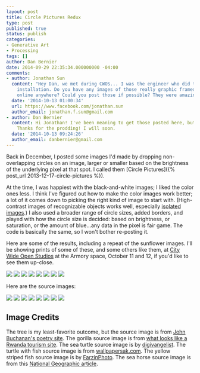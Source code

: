 ```yaml
---
layout: post
title: Circle Pictures Redux
type: post
published: true
status: publish
categories:
- Generative Art
- Processing
tags: []
author: Dan Bernier
date: 2014-09-29 22:35:34.000000000 -04:00
comments:
- author: Jonathan Sun
  content: "Hey Dan, we met during CWOS... I was the engineer who did the stairway
    installation. Do you have any images of those really graphic framed circle pieces
    online anywhere? Could you post those if possible? They were amazing!\r\n\r\nJonathan"
  date: '2014-10-13 01:00:34'
  url: https://www.facebook.com/jonathan.sun
  author_email: jonathan.f.sun@gmail.com
- author: Dan Bernier
  content: Hi Jonathan! I've been meaning to get those posted here, but haven't yet.
    Thanks for the prodding! I will soon.
  date: '2014-10-13 09:24:26'
  author_email: danbernier@gmail.com
---
```


Back in December, I posted some images I'd made by dropping non-overlapping circles on an image, larger or smaller based on the brightness of the underlying pixel at that spot. I called them [Circle Pictures]({% post_url 2013-12-17-circle-pictures %}).

At the time, I was happiest with the black-and-white images; I liked the color ones less. I think I've figured out how to make the color images work better; a lot of it comes down to picking the right kind of image to start with. (High-contrast images of recognizable objects works well, especially [isolated images](https://www.google.com/search?q=isolated+banana&tbm=isch).) I also used a broader range of circle sizes, added borders, and played with how the circle size is decided: based on brightness, or saturation, or the amount of blue...any data in the pixel is fair game. The code is basically the same, so I won't bother re-posting it.

Here are some of the results, including a repeat of the sunflower images. I'll be showing prints of some of these, and some others like them, at [City Wide Open Studios](http://www.cwos.org/) at the Armory space, October 11 and 12, if you'd like to see them up-close.

<div class='gallery'>
  <img src="{{ site.baseurl }}/assets/2014/09/sunflower2.png" />
  <img src="{{ site.baseurl }}/assets/2014/09/sunflower.png" />
  <img src="{{ site.baseurl }}/assets/2014/09/tree.png" />
  <img src="{{ site.baseurl }}/assets/2014/09/gorilla.png" />
  <img src="{{ site.baseurl }}/assets/2014/09/seaturtle.png" />
  <img src="{{ site.baseurl }}/assets/2014/09/underwater.png" />
  <img src="{{ site.baseurl }}/assets/2014/09/tropical-fish.png" />
  <img src="{{ site.baseurl }}/assets/2014/09/seahorse.png" />
</div>

Here are the source images:

<div class='gallery'>
  <img src="{{ site.baseurl }}/assets/2014/09/sunflower21.png" />
  <img src="{{ site.baseurl }}/assets/2014/09/sunflower1.png" />
  <img src="{{ site.baseurl }}/assets/2014/09/tree1.png" />
  <img src="{{ site.baseurl }}/assets/2014/09/gorilla1.png" />
  <img src="{{ site.baseurl }}/assets/2014/09/seaturtle1.png" />
  <img src="{{ site.baseurl }}/assets/2014/09/underwater1.png" />
  <img src="{{ site.baseurl }}/assets/2014/09/tropical-fish1.png" />
  <img src="{{ site.baseurl }}/assets/2014/09/seahorse1.png" />
</div>

## Image Credits


The tree is my least-favorite outcome, but the source image is from [John Buchanan's poetry site](http://johncbuchanan.blogspot.com/2011/11/oak-tree.html). The gorilla source image is from [what looks like a Rwanda tourism site](http://www.rwanda-direct.com/rwanda-gorillas/). The sea turtle source image is by [digivangelist](http://www.flickr.com/photos/digivangelist/425448593/). The turtle with fish source image is from [wallpapersak.com](http://www.wallpapersak.com/). The yellow striped fish source image is by [FarzinPhoto](http://farzinphoto.com/). The sea horse source image is from this [National Geographic article](http://newswatch.nationalgeographic.com/2013/11/26/why-does-the-seahorse-have-its-odd-head-mystery-solved/).

&nbsp;
